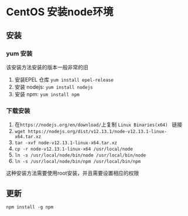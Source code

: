 # CentOS 安装node环境

## 安装

### yum 安装 

该安装方法安装的版本一般非常的旧

1. 安装EPEL 仓库 `yum install epel-release`
2. 安装 nodejs: `yum install nodejs`
3. 安装 npm: `yum install npm`

### 下载安装

1. 在`https://nodejs.org/en/download/`上复制 `Linux Binaries(x64) ` 链接
2. `wget https://nodejs.org/dist/v12.13.1/node-v12.13.1-linux-x64.tar.xz`
3. `tar -xvf node-v12.13.1-linux-x64.tar.xz`
4. `cp -r node-v12.13.1-linux-x64 /usr/local/node`
5. `ln -s /usr/local/node/bin/node /usr/local/bin/node`
6. `ln -s /usr/local/node/bin/npm /usr/local/bin/npm`

这种安装方法需要使用root安装，并且需要设置相应的权限

## 更新

`npm install -g npm`